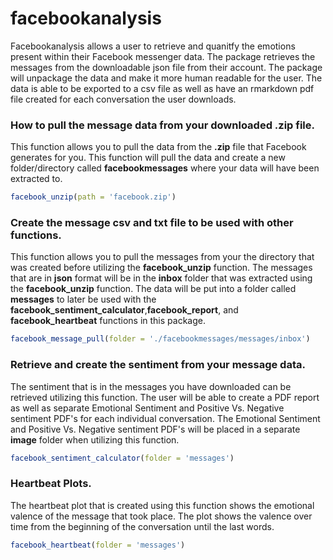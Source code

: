 # facebookanalysis

Facebookanalysis allows a user to retrieve and quanitfy the emotions present within their Facebook messenger data. The package retrieves the messages from the downloadable json file from their account. The package will unpackage the data and make it more human readable for the user. The data is able to be exported to a csv file as well as have an rmarkdown pdf file created for each conversation the user downloads. 


### How to pull the message data from your downloaded .zip file.

This function allows you to pull the data from the **.zip** file that Facebook generates for you. This function will pull the data and create a new folder/directory called **facebookmessages** where your data will have been extracted to.
```r
facebook_unzip(path = 'facebook.zip')
```


### Create the message csv and txt file to be used with other functions.

This function allows you to pull the messages from your the directory that was created before utilizing the **facebook_unzip** function. The messages that are in **json** format will be in the **inbox** folder that was extracted using the **facebook_unzip** function. The data will be put into a folder called **messages** to later be used with the **facebook_sentiment_calculator**,**facebook_report**, and **facebook_heartbeat** functions in this package.

```r
facebook_message_pull(folder = './facebookmessages/messages/inbox')
```


### Retrieve and create the sentiment from your message data.

The sentiment that is in the messages you have downloaded can be retrieved utilizing this function. The user will be able to create a PDF report as well as separate Emotional Sentiment and Positive Vs. Negative sentiment PDF's for each individual conversation. The Emotional Sentiment and Positive Vs. Negative sentiment PDF's will be placed in a separate **image** folder when utilizing this function. 
```r
facebook_sentiment_calculator(folder = 'messages')
```

### Heartbeat Plots.

The heartbeat plot that is created using this function shows the emotional valence of the message that took place. The plot shows the valence over time from the beginning of the conversation until the last words. 

```r
facebook_heartbeat(folder = 'messages')
```